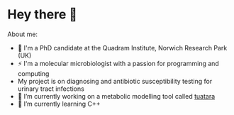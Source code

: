 # Hey there 👋

About me:

- 🧬 I'm a PhD candidate at the Quadram Institute, Norwich Research Park (UK)
- ⚡ I'm a molecular microbiologist with a passion for programming and computing
- My project is on diagnosing and antibiotic susceptibility testing for urinary tract infections
- 🔭 I’m currently working on a metabolic modelling tool called [tuatara](https://github.com/CaileanCarter/tuatara)
- 🌱 I’m currently learning C++
